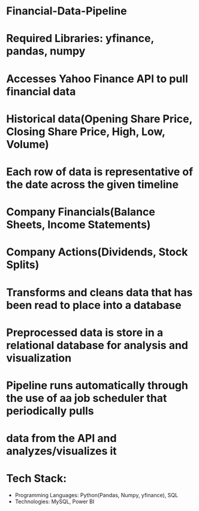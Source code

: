 # Financial-Data-Pipeline
# Required Libraries: yfinance, pandas, numpy

# Accesses Yahoo Finance API to pull financial data

# Historical data(Opening Share Price, Closing Share Price, High, Low, Volume)
# Each row of data is representative of the date across the given timeline

# Company Financials(Balance Sheets, Income Statements)

# Company Actions(Dividends, Stock Splits)

# Transforms and cleans data that has been read to place into a database

# Preprocessed data is store in a relational database for analysis and visualization

# Pipeline runs automatically through the use of aa job scheduler that periodically pulls
# data from the API and analyzes/visualizes it

# Tech Stack:
- Programming Languages: Python(Pandas, Numpy, yfinance), SQL
- Technologies: MySQL, Power BI




